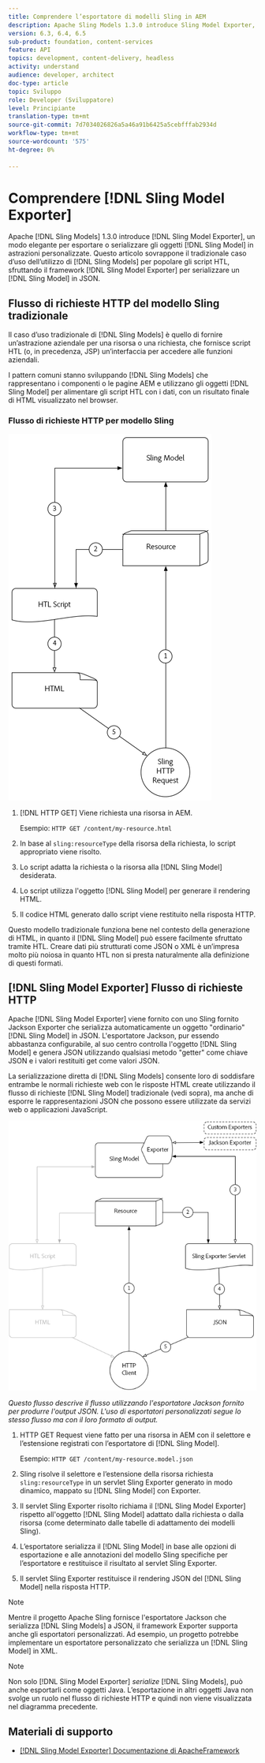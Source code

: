 ```yaml
---
title: Comprendere l’esportatore di modelli Sling in AEM
description: Apache Sling Models 1.3.0 introduce Sling Model Exporter, un modo elegante per esportare o serializzare gli oggetti Sling Model in astrazioni personalizzate. Questo articolo sovrappone il tradizionale caso d’uso dell’utilizzo di modelli Sling per popolare gli script HTL, con l’utilizzo del framework Sling Model Exporter per serializzare un modello Sling in JSON.
version: 6.3, 6.4, 6.5
sub-product: foundation, content-services
feature: API
topics: development, content-delivery, headless
activity: understand
audience: developer, architect
doc-type: article
topic: Sviluppo
role: Developer (Sviluppatore)
level: Principiante
translation-type: tm+mt
source-git-commit: 7d7034026826a5a46a91b6425a5cebfffab2934d
workflow-type: tm+mt
source-wordcount: '575'
ht-degree: 0%

---
```



# Comprendere [!DNL Sling Model Exporter]

Apache [!DNL Sling Models] 1.3.0 introduce [!DNL Sling Model Exporter], un modo elegante per esportare o serializzare gli oggetti [!DNL Sling Model] in astrazioni personalizzate. Questo articolo sovrappone il tradizionale caso d’uso dell’utilizzo di [!DNL Sling Models] per popolare gli script HTL, sfruttando il framework [!DNL Sling Model Exporter] per serializzare un [!DNL Sling Model] in JSON.

## Flusso di richieste HTTP del modello Sling tradizionale

Il caso d’uso tradizionale di [!DNL Sling Models] è quello di fornire un’astrazione aziendale per una risorsa o una richiesta, che fornisce script HTL (o, in precedenza, JSP) un’interfaccia per accedere alle funzioni aziendali.

I pattern comuni stanno sviluppando [!DNL Sling Models] che rappresentano i componenti o le pagine AEM e utilizzano gli oggetti [!DNL Sling Model] per alimentare gli script HTL con i dati, con un risultato finale di HTML visualizzato nel browser.

### Flusso di richieste HTTP per modello Sling

![Flusso di richieste modello Sling](./assets/understand-sling-model-exporter/sling-model-request-flow.png)

1. [!DNL HTTP GET] Viene richiesta una risorsa in AEM.

   Esempio: `HTTP GET /content/my-resource.html`

1. In base al `sling:resourceType` della risorsa della richiesta, lo script appropriato viene risolto.

1. Lo script adatta la richiesta o la risorsa alla [!DNL Sling Model] desiderata.

1. Lo script utilizza l&#39;oggetto [!DNL Sling Model] per generare il rendering HTML.

1. Il codice HTML generato dallo script viene restituito nella risposta HTTP.

Questo modello tradizionale funziona bene nel contesto della generazione di HTML, in quanto il [!DNL Sling Model] può essere facilmente sfruttato tramite HTL. Creare dati più strutturati come JSON o XML è un’impresa molto più noiosa in quanto HTL non si presta naturalmente alla definizione di questi formati.

## [!DNL Sling Model Exporter] Flusso di richieste HTTP

Apache [!DNL Sling Model Exporter] viene fornito con uno Sling fornito Jackson Exporter che serializza automaticamente un oggetto &quot;ordinario&quot; [!DNL Sling Model] in JSON. L&#39;esportatore Jackson, pur essendo abbastanza configurabile, al suo centro controlla l&#39;oggetto [!DNL Sling Model] e genera JSON utilizzando qualsiasi metodo &quot;getter&quot; come chiave JSON e i valori restituiti get come valori JSON.

La serializzazione diretta di [!DNL Sling Models] consente loro di soddisfare entrambe le normali richieste web con le risposte HTML create utilizzando il flusso di richieste [!DNL Sling Model] tradizionale (vedi sopra), ma anche di esporre le rappresentazioni JSON che possono essere utilizzate da servizi web o applicazioni JavaScript.

![Flusso di richieste HTTP di Sling Model Exporter](./assets/understand-sling-model-exporter/sling-model-exporter-request-flow.png)

*Questo flusso descrive il flusso utilizzando l&#39;esportatore Jackson fornito per produrre l&#39;output JSON. L&#39;uso di esportatori personalizzati segue lo stesso flusso ma con il loro formato di output.*

1. HTTP GET Request viene fatto per una risorsa in AEM con il selettore e l’estensione registrati con l’esportatore di [!DNL Sling Model].

   Esempio: `HTTP GET /content/my-resource.model.json`

1. Sling risolve il selettore e l’estensione della risorsa richiesta `sling:resourceType` in un servlet Sling Exporter generato in modo dinamico, mappato su [!DNL Sling Model] con Exporter.
1. Il servlet Sling Exporter risolto richiama il [!DNL Sling Model Exporter] rispetto all&#39;oggetto [!DNL Sling Model] adattato dalla richiesta o dalla risorsa (come determinato dalle tabelle di adattamento dei modelli Sling).
1. L’esportatore serializza il [!DNL Sling Model] in base alle opzioni di esportazione e alle annotazioni del modello Sling specifiche per l’esportatore e restituisce il risultato al servlet Sling Exporter.
1. Il servlet Sling Exporter restituisce il rendering JSON del [!DNL Sling Model] nella risposta HTTP.

>[!NOTE]
>
>Mentre il progetto Apache Sling fornisce l&#39;esportatore Jackson che serializza [!DNL Sling Models] a JSON, il framework Exporter supporta anche gli esportatori personalizzati. Ad esempio, un progetto potrebbe implementare un esportatore personalizzato che serializza un [!DNL Sling Model] in XML.

>[!NOTE]
>
>Non solo [!DNL Sling Model Exporter] *serialize* [!DNL Sling Models], può anche esportarli come oggetti Java. L’esportazione in altri oggetti Java non svolge un ruolo nel flusso di richieste HTTP e quindi non viene visualizzata nel diagramma precedente.

## Materiali di supporto

* [ [!DNL Sling Model Exporter] Documentazione di ApacheFramework](https://sling.apache.org/documentation/bundles/models.html#exporter-framework-since-130)
